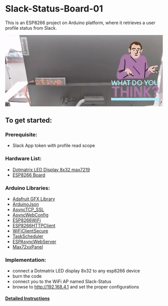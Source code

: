 # Slack-Status-Board-01
This is an ESP8266 project on Arduino platform, where it retrieves a user profile status from Slack.

![](demo.gif)
## To get started:

### Prerequisite:
- Slack App token with profile read scope
### Hardware List:
- [Dotmatrix LED Display 8x32 max7219](https://www.amazon.com/s?k=dotmatrix+8x32+max7219&crid=OIBM16J3CVXL&sprefix=dotmatrix+8x32+max7219%2Caps%2C164&ref=nb_sb_noss)
- [ESP8266 Board](https://www.amazon.com/s?k=esp8266+wemose&crid=227ZO9DDYXSCO&sprefix=esp8266+wemos%2Caps%2C177&ref=nb_sb_noss)
### Arduino Libraries:
- [Adafruit GFX Library](https://github.com/adafruit/Adafruit-GFX-Library)
- [ArduinoJson](https://github.com/bblanchon/ArduinoJson) 
- [AsyncTCP_SSL](https://github.com/khoih-prog/AsyncTCP_SSL)
- [AsyncWebConfig](https://github.com/GerLech/AsyncWebConfig)
- [ESP8266WiFi](https://github.com/esp8266/Arduino)
- [ESP8266HTTPClient](https://github.com/esp8266/Arduino)
- [WiFiClientSecure](https://github.com/esp8266/Arduino) 
- [TaskScheduler](https://github.com/arkhipenko/TaskScheduler)
- [ESPAsyncWebServer](https://github.com/me-no-dev/ESPAsyncWebServer)
- [Max72xxPanel](https://github.com/markruys/arduino-Max72xxPanel)

### Implementation:
- connect a Dotmatrix LED display 8x32 to any esp8266 device
- burn the code
- connect you to the WiFi AP named Slack-Status 
- browse to http://192.168.4.1 and set the proper configurations

#### [Detailed Instructions](https://www.instructables.com/Get-Slack-Status-on-Dot-Matrix-LED-Display/)

